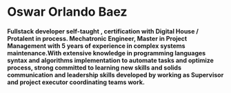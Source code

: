 # Oswar Orlando Baez 
#### Fullstack developer self-taught , certification with Digital House / Protalent in process. Mechatronic Engineer, Master in Project Management with 5 years of experience in complex systems maintenance.With extensive knowledge in programming languages syntax and algorithms implementation to automate tasks and optimize process, strong committed to learning new skills and  solids communication and leadership skills developed by working as Supervisor and project executor coordinating teams work. 
